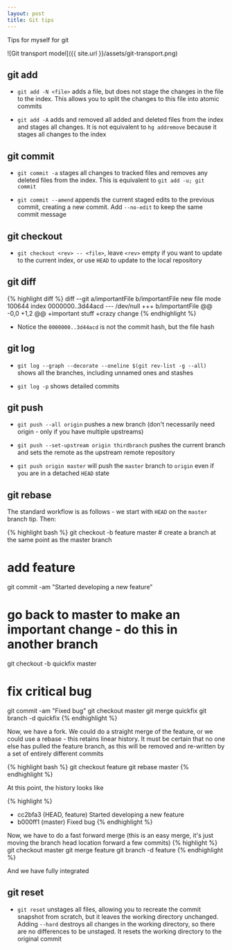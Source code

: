 ```yaml
---
layout: post
title: Git tips
---
```

Tips for myself for git

![Git transport model]({{ site.url }}/assets/git-transport.png)

## git add

- `git add -N <file>` adds a file, but does not stage the changes in the file to the index. This allows you to split the changes to this file into atomic commits

- `git add -A` adds and removed all added and deleted files from the index and stages all changes. It is not equivalent to `hg addremove` because it stages all changes to the index

## git commit

- `git commit -a` stages all changes to tracked files and removes any deleted files from the index. This is equivalent to `git add -u; git commit`

- `git commit --amend` appends the current staged edits to the previous commit, creating a new commit. Add `--no-edit` to keep the same commit message

## git checkout

- `git checkout <rev> -- <file>`, leave `<rev>` empty if you want to update to the current index, or use `HEAD` to update to the local repository

## git diff

{% highlight diff %}
diff --git a/importantFile b/importantFile
new file mode 100644
index 0000000..3d44acd
--- /dev/null
+++ b/importantFile
@@ -0,0 +1,2 @@
+important stuff
+crazy change
{% endhighlight %}

- Notice the `0000000..3d44acd` is not the commit hash, but the file hash

## git log

- `git log --graph --decorate --oneline $(git rev-list -g --all)` shows all the branches, including unnamed ones and stashes

- `git log -p` shows detailed commits

## git push

- `git push --all origin` pushes a new branch (don't necessarily need origin - only if you have multiple upstreams)

- `git push --set-upstream origin thirdbranch` pushes the current branch and sets the remote as the upstream remote repository

- `git push origin master` will push the `master` branch to `origin` even if you are in a detached `HEAD` state

## git rebase

The standard workflow is as follows - we start with `HEAD` on the `master` branch tip. Then:

{% highlight bash %}
git checkout -b feature master # create a branch at the same point as the master branch
# add feature
git commit -am "Started developing a new feature"
# go back to master to make an important change - do this in another branch
git checkout -b quickfix master
# fix critical bug
git commit -am "Fixed bug"
git checkout master
git merge quickfix
git branch -d quickfix
{% endhighlight %}

Now, we have a fork. We could do a straight merge of the feature, or we could use a rebase - this retains linear history. It must be certain that no one else has pulled the feature branch, as this will be removed and re-written by a set of entirely different commits

{% highlight bash %}
git checkout feature
git rebase master
{% endhighlight %}

At this point, the history looks like

{% highlight %}
* cc2bfa3 (HEAD, feature) Started developing a new feature
* b000ff1 (master) Fixed bug
{% endhighlight %}

Now, we have to do a fast forward merge (this is an easy merge, it's just moving the branch head location forward a few commits)
{% highlight %}
git checkout master
git merge feature
git branch -d feature
{% endhighlight %}

And we have fully integrated
## git reset

- `git reset` unstages all files, allowing you to recreate the commit snapshot from scratch, but it leaves the working directory unchanged. Adding `--hard` destroys all changes in the working directory, so there are no differences to be unstaged. It resets the working directory to the original commit
